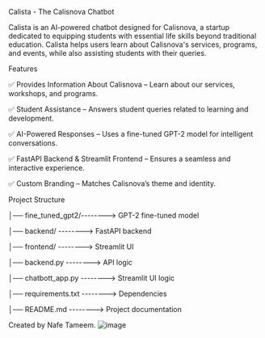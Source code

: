 Calista - The Calisnova Chatbot

Calista is an AI-powered chatbot designed for Calisnova, a startup dedicated to equipping students  with essential life skills beyond traditional education. Calista helps users learn about Calisnova's services, programs, and events, while also assisting students with their queries. 



 Features


✅ Provides Information About Calisnova – Learn about our services, workshops, and programs.

✅ Student Assistance – Answers student queries related to learning and development.

✅ AI-Powered Responses – Uses a fine-tuned GPT-2 model for intelligent conversations.

✅ FastAPI Backend & Streamlit Frontend – Ensures a seamless and interactive experience.

✅ Custom Branding – Matches Calisnova’s theme and identity.



Project Structure

│──  fine_tuned_gpt2/-------->          GPT-2 fine-tuned model

│──  backend/  -------->                 FastAPI backend

│──  frontend/  -------->                 Streamlit UI

│──  backend.py -------->                 API logic

│──  chatbott_app.py -------->            Streamlit UI logic

│──  requirements.txt -------->           Dependencies

│──  README.md  -------->                 Project documentation


Created  by Nafe Tameem.
![image](https://github.com/user-attachments/assets/05e99d9e-c5ba-4a61-aced-7a542b005be7)







